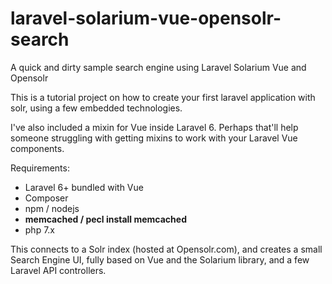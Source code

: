 # laravel-solarium-vue-opensolr-search
A quick and dirty sample search engine using Laravel Solarium Vue and Opensolr

This is a tutorial project on how to create your first laravel application with solr, using a few embedded technologies.

I've also included a mixin for Vue inside Laravel 6. Perhaps that'll help someone struggling with getting mixins to work with your Laravel Vue components.

Requirements:
- Laravel 6+ bundled with Vue
- Composer
- npm / nodejs
- **memcached / pecl install memcached**
- php 7.x

This connects to a Solr index (hosted at Opensolr.com), and creates a small Search Engine UI, fully based on Vue and the Solarium library, and a few Laravel API controllers.
